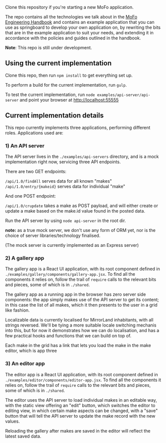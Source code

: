 Clone this repository if you're starting a new MoFo application.

The repo contains all the technologies we talk about in the [MoFo Engineering Handbook](https://github.com/MozillaFoundation/MoFo-Engineering-Handbook)
and contains an example application that you can use as springboard
to develop your own application on, by rewriting the bits that are
in the example application to suit your needs, and extending it
in accordance with the policies and guides outlined in the handbook.

**Note**: This repo is still under development.

## Using the current implementation

Clone this repo, then run `npm install` to get everything set up.

To perform a build for the current implementation, run `gulp`.

To test the current implementation, run `node examples/api-server/api-server` and
point your browser at [http://localhost:55555](http://localhost:55555)

## Current implementation details

This repo currently implements three applications, performing different
roles. Applications used are:

### 1) An API server

  The API server lives in the `./examples/api-servers` directory, and is a
  mock implementation right now, servicing three API endpoints.

There are two GET endpoints:

  `/api/1.0/findAll` serves data for all known "makes"
  `/api/1.0/entry/{makeid}` serves data for individual "make"

And one POST endpoint:

  `/api/1.0/crupdate` takes a make as POST payload, and will
  either create or update a make based on the make.id value
  found in the posted data.

Run the API server by using `node api-server` in the root dir.

**note:** as a true mock server, we don't use any form of ORM
yet, nor is the choice of server libraries/technology finalised.

(The mock server is currently implemented as an Express server)

### 2) A gallery app

The gallery app is a React UI application, with its root component
defined in `./examples/gallery/components/gallery-app.jsx`. To find
all the components it relies on, follow the trail of `require` calls
to the relevant bits and pieces, some of which is in `./shared`.

The gallery app as a running app in the browser has zero server
side components: the app simply makes use of the API server to
get its content; in this case the list of all makes, which it then
presents to the user in a grid like fashion.

Localizable data is currently localised for MirrorLand inhabitants,
with all strings reversed. We'll be tying a more suitable locale
switching mechanis into this, but for now it demonstrates how
we can do localisation, and has a few practical hooks and functions
that we can build on top of.

Each make in the grid has a link that lets you load the make in
the make editor, which is app three

### 3) An editor app

The editor app is a React UI application, with its root component
defined in `./examples/editor/components/editor-app.jsx`. To find
all the components it relies on, follow the trail of `require` calls
to the relevant bits and pieces, some of which is in `./shared`.

The editor uses the API server to load individual makes in an
editable way, with the static view offering an "edit" button,
which switches the editor to editing view, in which certain
make aspects can be changed, with a "save" button that will
tell the API server to update the make record with the new values.

Reloading the gallery after makes are saved in the editor will
reflect the latest saved data.
